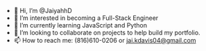 - 👋 Hi, I’m @JaiyahhD
- 👀 I’m interested in becoming a Full-Stack Engineer
- 🌱 I’m currently learning JavaScript and Python
- 💞️ I’m looking to collaborate on projects to help build my portfolio. 
- 📫 How to reach me: (816)610-0206 or jai.kdavis04@gmail.com
  
<!---
JaiyahhR/JaiyahhR is a ✨ special ✨ repository because its `README.md` (this file) appears on your GitHub profile.
You can click the Preview link to take a look at your changes.
--->
